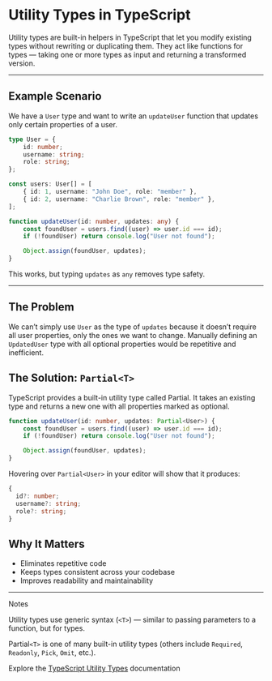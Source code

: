 # Utility Types in TypeScript

Utility types are built-in helpers in TypeScript that let you modify existing types without rewriting or duplicating them. They act like functions for types — taking one or more types as input and returning a transformed version.

---

## Example Scenario

We have a `User` type and want to write an `updateUser` function that updates only certain properties of a user.

```ts
type User = {
	id: number;
	username: string;
	role: string;
};

const users: User[] = [
	{ id: 1, username: "John Doe", role: "member" },
	{ id: 2, username: "Charlie Brown", role: "member" },
];

function updateUser(id: number, updates: any) {
	const foundUser = users.find((user) => user.id === id);
	if (!foundUser) return console.log("User not found");

	Object.assign(foundUser, updates);
}
```

This works, but typing `updates` as `any` removes type safety.

---

## The Problem

We can’t simply use `User` as the type of `updates` because it doesn’t require all user properties, only the ones we want to change.
Manually defining an `UpdatedUser` type with all optional properties would be repetitive and inefficient.

## The Solution: `Partial<T>`

TypeScript provides a built-in utility type called Partial.
It takes an existing type and returns a new one with all properties marked as optional.

```ts
function updateUser(id: number, updates: Partial<User>) {
	const foundUser = users.find((user) => user.id === id);
	if (!foundUser) return console.log("User not found");

	Object.assign(foundUser, updates);
}
```

Hovering over `Partial<User>` in your editor will show that it produces:

```ts
{
  id?: number;
  username?: string;
  role?: string;
}
```

## Why It Matters

- Eliminates repetitive code
- Keeps types consistent across your codebase
- Improves readability and maintainability

---

Notes

Utility types use generic syntax (`<T>`) — similar to passing parameters to a function, but for types.

Partial`<T>` is one of many built-in utility types (others include `Required`, `Readonly`, `Pick`, `Omit`, etc.).

Explore the [TypeScript Utility Types](https://www.typescriptlang.org/docs/handbook/utility-types.html) documentation
